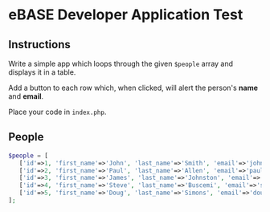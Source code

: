 # eBASE Developer Application Test

## Instructions

Write a simple app which loops through the given `$people` array and displays it in a table.

Add a button to each row which, when clicked, will alert the person's **name** and **email**.

Place your code in `index.php`.



## People

```php
$people = [
   ['id'=>1, 'first_name'=>'John', 'last_name'=>'Smith', 'email'=>'john.smith@hotmail.com'],
   ['id'=>2, 'first_name'=>'Paul', 'last_name'=>'Allen', 'email'=>'paul.allen@microsoft.com'],
   ['id'=>3, 'first_name'=>'James', 'last_name'=>'Johnston', 'email'=>'james.johnston@gmail.com'],
   ['id'=>4, 'first_name'=>'Steve', 'last_name'=>'Buscemi', 'email'=>'steve.buscemi@yahoo.com'],
   ['id'=>5, 'first_name'=>'Doug', 'last_name'=>'Simons', 'email'=>'doug.simons@hotmail.com'],
];
```

